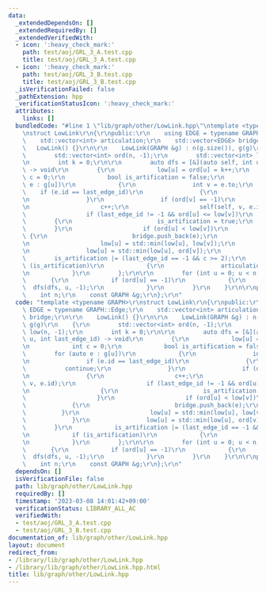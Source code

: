 ```yaml
---
data:
  _extendedDependsOn: []
  _extendedRequiredBy: []
  _extendedVerifiedWith:
  - icon: ':heavy_check_mark:'
    path: test/aoj/GRL_3_A.test.cpp
    title: test/aoj/GRL_3_A.test.cpp
  - icon: ':heavy_check_mark:'
    path: test/aoj/GRL_3_B.test.cpp
    title: test/aoj/GRL_3_B.test.cpp
  _isVerificationFailed: false
  _pathExtension: hpp
  _verificationStatusIcon: ':heavy_check_mark:'
  attributes:
    links: []
  bundledCode: "#line 1 \"lib/graph/other/LowLink.hpp\"\ntemplate <typename GRAPH>\r\
    \nstruct LowLink\r\n{\r\npublic:\r\n    using EDGE = typename GRAPH::Edge;\r\n\
    \    std::vector<int> articulation;\r\n    std::vector<EDGE> bridge;\r\n\r\n \
    \   LowLink() {}\r\n\r\n    LowLink(GRAPH &g) : n(g.size()), g(g)\r\n    {\r\n\
    \        std::vector<int> ord(n, -1);\r\n        std::vector<int> low(n, -1);\r\
    \n        int k = 0;\r\n\r\n        auto dfs = [&](auto self, int u, int last_edge_id)\
    \ -> void\r\n        {\r\n            low[u] = ord[u] = k++;\r\n            int\
    \ c = 0;\r\n            bool is_artification = false;\r\n            for (auto\
    \ e : g[u])\r\n            {\r\n                int v = e.to;\r\n            \
    \    if (e.id == last_edge_id)\r\n                {\r\n                    continue;\r\
    \n                }\r\n                if (ord[v] == -1)\r\n                {\r\
    \n                    c++;\r\n                    self(self, v, e.id);\r\n   \
    \                 if (last_edge_id != -1 && ord[u] <= low[v])\r\n            \
    \        {\r\n                        is_artification = true;\r\n            \
    \        }\r\n                    if (ord[u] < low[v])\r\n                   \
    \ {\r\n                        bridge.push_back(e);\r\n                    }\r\
    \n                    low[u] = std::min(low[u], low[v]);\r\n                }\r\
    \n                low[u] = std::min(low[u], ord[v]);\r\n            }\r\n    \
    \        is_artification |= (last_edge_id == -1 && c >= 2);\r\n            if\
    \ (is_artification)\r\n            {\r\n                articulation.push_back(u);\r\
    \n            }\r\n        };\r\n\r\n        for (int u = 0; u < n; u++)\r\n \
    \       {\r\n            if (ord[u] == -1)\r\n            {\r\n              \
    \  dfs(dfs, u, -1);\r\n            }\r\n        }\r\n    }\r\n\r\nprivate:\r\n\
    \    int n;\r\n    const GRAPH &g;\r\n};\r\n"
  code: "template <typename GRAPH>\r\nstruct LowLink\r\n{\r\npublic:\r\n    using\
    \ EDGE = typename GRAPH::Edge;\r\n    std::vector<int> articulation;\r\n    std::vector<EDGE>\
    \ bridge;\r\n\r\n    LowLink() {}\r\n\r\n    LowLink(GRAPH &g) : n(g.size()),\
    \ g(g)\r\n    {\r\n        std::vector<int> ord(n, -1);\r\n        std::vector<int>\
    \ low(n, -1);\r\n        int k = 0;\r\n\r\n        auto dfs = [&](auto self, int\
    \ u, int last_edge_id) -> void\r\n        {\r\n            low[u] = ord[u] = k++;\r\
    \n            int c = 0;\r\n            bool is_artification = false;\r\n    \
    \        for (auto e : g[u])\r\n            {\r\n                int v = e.to;\r\
    \n                if (e.id == last_edge_id)\r\n                {\r\n         \
    \           continue;\r\n                }\r\n                if (ord[v] == -1)\r\
    \n                {\r\n                    c++;\r\n                    self(self,\
    \ v, e.id);\r\n                    if (last_edge_id != -1 && ord[u] <= low[v])\r\
    \n                    {\r\n                        is_artification = true;\r\n\
    \                    }\r\n                    if (ord[u] < low[v])\r\n       \
    \             {\r\n                        bridge.push_back(e);\r\n          \
    \          }\r\n                    low[u] = std::min(low[u], low[v]);\r\n   \
    \             }\r\n                low[u] = std::min(low[u], ord[v]);\r\n    \
    \        }\r\n            is_artification |= (last_edge_id == -1 && c >= 2);\r\
    \n            if (is_artification)\r\n            {\r\n                articulation.push_back(u);\r\
    \n            }\r\n        };\r\n\r\n        for (int u = 0; u < n; u++)\r\n \
    \       {\r\n            if (ord[u] == -1)\r\n            {\r\n              \
    \  dfs(dfs, u, -1);\r\n            }\r\n        }\r\n    }\r\n\r\nprivate:\r\n\
    \    int n;\r\n    const GRAPH &g;\r\n};\r\n"
  dependsOn: []
  isVerificationFile: false
  path: lib/graph/other/LowLink.hpp
  requiredBy: []
  timestamp: '2023-03-08 14:01:42+09:00'
  verificationStatus: LIBRARY_ALL_AC
  verifiedWith:
  - test/aoj/GRL_3_A.test.cpp
  - test/aoj/GRL_3_B.test.cpp
documentation_of: lib/graph/other/LowLink.hpp
layout: document
redirect_from:
- /library/lib/graph/other/LowLink.hpp
- /library/lib/graph/other/LowLink.hpp.html
title: lib/graph/other/LowLink.hpp
---
```

